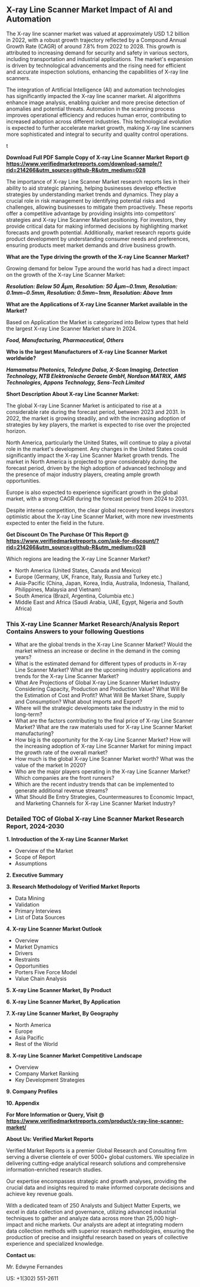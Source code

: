 <h2>X-ray Line Scanner Market Impact of AI and Automation</h2><p>The X-ray line scanner market was valued at approximately USD 1.2 billion in 2022, with a robust growth trajectory reflected by a Compound Annual Growth Rate (CAGR) of around 7.8% from 2022 to 2028. This growth is attributed to increasing demand for security and safety in various sectors, including transportation and industrial applications. The market's expansion is driven by technological advancements and the rising need for efficient and accurate inspection solutions, enhancing the capabilities of X-ray line scanners.</p><p>The integration of Artificial Intelligence (AI) and automation technologies has significantly impacted the X-ray line scanner market. AI algorithms enhance image analysis, enabling quicker and more precise detection of anomalies and potential threats. Automation in the scanning process improves operational efficiency and reduces human error, contributing to increased adoption across different industries. This technological evolution is expected to further accelerate market growth, making X-ray line scanners more sophisticated and integral to security and quality control operations.</p>t</p><p id="" class=""><strong>Download Full PDF Sample Copy of X-ray Line Scanner Market Report @ <a href="https://www.verifiedmarketreports.com/download-sample/?rid=214266&utm_source=github-R&utm_medium=028" target="_blank">https://www.verifiedmarketreports.com/download-sample/?rid=214266&utm_source=github-R&utm_medium=028</a></strong></p><p>The importance of&nbsp;X-ray Line Scanner Market research reports lies in their ability to aid strategic planning, helping businesses develop effective strategies by understanding market trends and dynamics. They play a crucial role in risk management by identifying potential risks and challenges, allowing businesses to mitigate them proactively. These reports offer a competitive advantage by providing insights into competitors' strategies and X-ray Line Scanner Market positioning. For investors, they provide critical data for making informed decisions by highlighting market forecasts and growth potential. Additionally, market research reports guide product development by understanding consumer needs and preferences, ensuring products meet market demands and drive business growth.</p><p><strong>What are the&nbsp;Type driving the growth of the X-ray Line Scanner Market?</strong></p><p id="" class="">Growing demand for below Type around the world has had a direct impact on the growth of the X-ray Line Scanner Market:</p><em><strong>Resolution: Below 50 Âµm, Resolution: 50 Âµm~0.1mm, Resolution: 0.1mm~0.5mm, Resolution: 0.5mm~1mm, Resolution: Above 1mm</strong></em></p><strong>What are the&nbsp;Applications&nbsp;of X-ray Line Scanner Market available in the Market?</strong></p><p id="" class="">Based on Application the Market is categorized into Below types that held the largest X-ray Line Scanner Market share In 2024.</p><em><strong>Food, Manufacturing, Pharmaceutical, Others</strong></em></p><strong>Who is the largest Manufacturers of X-ray Line Scanner Market worldwide?</strong></p><p><em><strong>Hamamatsu Photonics, Teledyne Dalsa, X-Scan Imaging, Detection Technology, NTB Elektronische Geraete GmbH, Nordson MATRIX, AMS Technologies, Appons Technology, Sens-Tech Limited</strong></em></p><p id="" class=""><strong>Short Description About X-ray Line Scanner Market:</strong></p><p>The global X-ray Line Scanner Market is anticipated to rise at a considerable rate during the forecast period, between 2023 and 2031. In 2022, the market is growing steadily, and with the increasing adoption of strategies by key players, the market is expected to rise over the projected horizon.</p><p>North America, particularly the United States, will continue to play a pivotal role in the market's development. Any changes in the United States could significantly impact the X-ray Line Scanner Market growth trends. The market in North America is projected to grow considerably during the forecast period, driven by the high adoption of advanced technology and the presence of major industry players, creating ample growth opportunities.</p><p>Europe is also expected to experience significant growth in the global market, with a strong CAGR during the forecast period from 2024 to 2031.</p><p>Despite intense competition, the clear global recovery trend keeps investors optimistic about the X-ray Line Scanner Market, with more new investments expected to enter the field in the future.</p><p id="" class=""><strong>Get Discount On The Purchase Of This Report @ <a href="https://www.verifiedmarketreports.com/ask-for-discount/?rid=214266&utm_source=github-R&utm_medium=028" target="_blank">https://www.verifiedmarketreports.com/ask-for-discount/?rid=214266&utm_source=github-R&utm_medium=028</a></strong></p>Which regions are leading the X-ray Line Scanner Market?</p><ul><li>North America (United States, Canada and Mexico)</li><li>Europe (Germany, UK, France, Italy, Russia and Turkey etc.)</li><li>Asia-Pacific (China, Japan, Korea, India, Australia, Indonesia, Thailand, Philippines, Malaysia and Vietnam)</li><li>South America (Brazil, Argentina, Columbia etc.)</li><li>Middle East and Africa (Saudi Arabia, UAE, Egypt, Nigeria and South Africa)</li></ul><h3 id="" class="">This X-ray Line Scanner Market Research/Analysis Report Contains Answers to your following Questions</h3><ul><li>What are the global trends in the X-ray Line Scanner Market? Would the market witness an increase or decline in the demand in the coming years?</li><li>What is the estimated demand for different types of products in X-ray Line Scanner Market? What are the upcoming industry applications and trends for the X-ray Line Scanner Market?</li><li>What Are Projections of Global X-ray Line Scanner Market Industry Considering Capacity, Production and Production Value? What Will Be the Estimation of Cost and Profit? What Will Be Market Share, Supply and Consumption? What about imports and Export?</li><li>Where will the strategic developments take the industry in the mid to long-term?</li><li>What are the factors contributing to the final price of X-ray Line Scanner Market? What are the raw materials used for X-ray Line Scanner Market manufacturing?</li><li>How big is the opportunity for the X-ray Line Scanner Market? How will the increasing adoption of X-ray Line Scanner Market for mining impact the growth rate of the overall market?</li><li>How much is the global X-ray Line Scanner Market worth? What was the value of the market In 2020?</li><li>Who are the major players operating in the X-ray Line Scanner Market? Which companies are the front runners?</li><li>Which are the recent industry trends that can be implemented to generate additional revenue streams?</li><li>What Should Be Entry Strategies, Countermeasures to Economic Impact, and Marketing Channels for X-ray Line Scanner Market Industry?</li></ul><h3 id="" class="">Detailed TOC of Global X-ray Line Scanner Market Research Report, 2024-2030</h3><p id="" class=""><strong>1. Introduction of the X-ray Line Scanner Market</strong></p><ul><li>Overview of the Market</li><li>Scope of Report</li><li>Assumptions</li></ul><p id="" class=""><strong>2. Executive Summary</strong></p><p id="" class=""><strong>3. Research Methodology of Verified Market Reports</strong></p><ul><li>Data Mining</li><li>Validation</li><li>Primary Interviews</li><li>List of Data Sources</li></ul><p id="" class=""><strong>4. X-ray Line Scanner Market Outlook</strong></p><ul><li>Overview</li><li>Market Dynamics</li><li>Drivers</li><li>Restraints</li><li>Opportunities</li><li>Porters Five Force Model</li><li>Value Chain Analysis</li></ul><p id="" class=""><strong>5. X-ray Line Scanner Market, By Product</strong></p><p id="" class=""><strong>6. X-ray Line Scanner Market, By Application</strong></p><p id="" class=""><strong>7. X-ray Line Scanner Market, By Geography</strong></p><ul><li>North America</li><li>Europe</li><li>Asia Pacific</li><li>Rest of the World</li></ul><p id="" class=""><strong>8. X-ray Line Scanner Market Competitive Landscape</strong></p><ul><li>Overview</li><li>Company Market Ranking</li><li>Key Development Strategies</li></ul><p id="" class=""><strong>9. Company Profiles</strong></p><p id="" class=""><strong>10. Appendix</strong></p><p id="" class=""><strong>For More Information or Query, Visit @ <a href="https://www.verifiedmarketreports.com/product/x-ray-line-scanner-market/" target="_blank">https://www.verifiedmarketreports.com/product/x-ray-line-scanner-market/</a></strong></p><p id="" class=""><strong>About Us: Verified Market Reports</strong></p><p id="" class="">Verified Market Reports is a premier Global Research and Consulting firm serving a diverse clientele of over 5000+ global customers. We specialize in delivering cutting-edge analytical research solutions and comprehensive information-enriched research studies.</p><p id="" class="">Our expertise encompasses strategic and growth analyses, providing the crucial data and insights required to make informed corporate decisions and achieve key revenue goals.</p><p id="" class="">With a dedicated team of 250 Analysts and Subject Matter Experts, we excel in data collection and governance, utilizing advanced industrial techniques to gather and analyze data across more than 25,000 high-impact and niche markets. Our analysts are adept at integrating modern data collection methods with superior research methodologies, ensuring the production of precise and insightful research based on years of collective experience and specialized knowledge.</p><p id="" class=""><strong>Contact us:</strong></p><p id="" class="">Mr. Edwyne Fernandes</p><p id="" class="">US: +1(302) 551-2611</p>